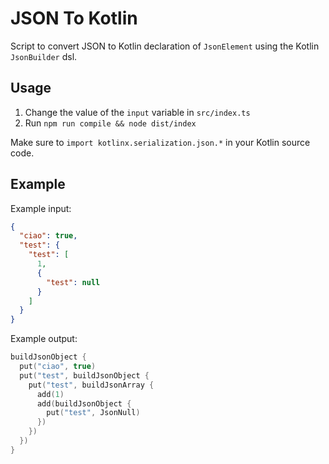 # JSON To Kotlin

Script to convert JSON to Kotlin declaration of `JsonElement` using the Kotlin `JsonBuilder` dsl.

## Usage

1. Change the value of the `input` variable in `src/index.ts`
2. Run `npm run compile && node dist/index`

Make sure to `import kotlinx.serialization.json.*` in your Kotlin source code.

## Example

Example input:
```json
{
  "ciao": true,
  "test": {
    "test": [
      1,
      {
        "test": null
      }
    ]
  }
}
```

Example output:

```kotlin
buildJsonObject {
  put("ciao", true)
  put("test", buildJsonObject {
    put("test", buildJsonArray {
      add(1)
      add(buildJsonObject {
        put("test", JsonNull)
      })
    })
  })
}
```
